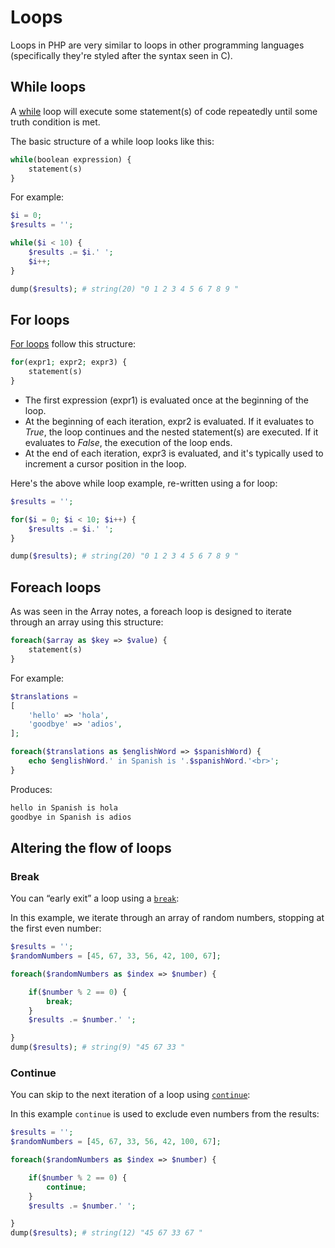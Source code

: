# Loops
Loops in PHP are very similar to loops in other programming languages (specifically they're styled after the syntax seen in C).



## While loops
A [while](http://php.net/manual/en/control-structures.while.php) loop will execute some statement(s) of code repeatedly until some truth condition is met.

The basic structure of a while loop looks like this:
```php
while(boolean expression) {
    statement(s)
}
```

For example:
```php
$i = 0;
$results = '';

while($i < 10) {
    $results .= $i.' ';
    $i++;
}

dump($results); # string(20) "0 1 2 3 4 5 6 7 8 9 "
```


## For loops
[For loops](http://php.net/manual/en/control-structures.for.php) follow this structure:

```php
for(expr1; expr2; expr3) {
    statement(s)
}
```

+ The first expression (expr1) is evaluated once at the beginning of the loop.
+ At the beginning of each iteration, expr2 is evaluated. If it evaluates to *True*, the loop continues and the nested statement(s) are executed. If it evaluates to *False*, the execution of the loop ends.
+ At the end of each iteration, expr3 is evaluated, and it's typically used to increment a cursor position in the loop.

Here's the above while loop example, re-written using a for loop:
```php
$results = '';

for($i = 0; $i < 10; $i++) {
    $results .= $i.' ';
}

dump($results); # string(20) "0 1 2 3 4 5 6 7 8 9 "
```


## Foreach loops
As was seen in the Array notes, a foreach loop is designed to iterate through an array using this structure:

```php
foreach($array as $key => $value) {
    statement(s)
}
```

For example:

```php
$translations =
[
    'hello' => 'hola',
    'goodbye' => 'adios',
];

foreach($translations as $englishWord => $spanishWord) {
    echo $englishWord.' in Spanish is '.$spanishWord.'<br>';
}
```
Produces:
```php
hello in Spanish is hola
goodbye in Spanish is adios
```


## Altering the flow of loops

### Break
You can &ldquo;early exit&rdquo; a loop using a [`break`](http://php.net/manual/en/control-structures.break.php):

In this example, we iterate through an array of random numbers, stopping at the first even number:
```php
$results = '';
$randomNumbers = [45, 67, 33, 56, 42, 100, 67];

foreach($randomNumbers as $index => $number) {

    if($number % 2 == 0) {
        break;
    }
    $results .= $number.' ';

}
dump($results); # string(9) "45 67 33 "
```

### Continue
You can skip to the next iteration of a loop using [`continue`](http://php.net/manual/en/control-structures.continue.php):

In this example `continue` is used to exclude even numbers from the results:
```php
$results = '';
$randomNumbers = [45, 67, 33, 56, 42, 100, 67];

foreach($randomNumbers as $index => $number) {

    if($number % 2 == 0) {
        continue;
    }
    $results .= $number.' ';

}
dump($results); # string(12) "45 67 33 67 "
```
